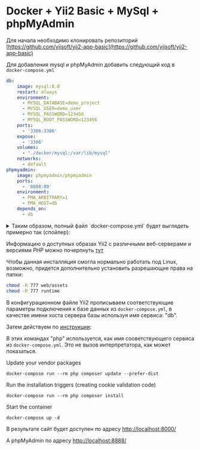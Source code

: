 # Docker + Yii2 Basic + MySql + phpMyAdmin

Для начала необходимо клонировать репозиторий [https://github.com/yiisoft/yii2-app-basic](https://github.com/yiisoft/yii2-app-basic)

Для добавления mysql и phpMyAdmin добавить следующий код в `docker-compose.yml`

```yaml
db:
    image: mysql:8.0
    restart: always
    environment:
      - MYSQL_DATABASE=demo_project
      - MYSQL_USER=demo_user
      - MYSQL_PASSWORD=123456
      - MYSQL_ROOT_PASSWORD=123456
    ports:
      - '3306:3306'
    expose:
      - '3306'
    volumes:
      - "./docker/mysql:/var/lib/mysql"
    networks:
      - default
phpmyadmin:
    image: phpmyadmin/phpmyadmin
    ports:
      - '8888:80'
    environment:
      - PMA_ARBITRARY=1
      - PMA_HOST=db
    depends_on:
      - db
```
<details>
    <summary>Таким образом, полный файл `docker-compose.yml` будет выглядеть примерно так (спойлер):</summary>

```yaml
version: '2'
services:
  php:
    image: yiisoftware/yii2-php:8.2-apache
    volumes:
      - ~/.composer-docker/cache:/root/.composer/cache:delegated
      - ./:/app:delegated
    ports:
      - '8000:80'
  db:
    image: mysql:8.0
    restart: always
    environment:
      - MYSQL_DATABASE=demo_project
      - MYSQL_USER=demo_user
      - MYSQL_PASSWORD=123456
      - MYSQL_ROOT_PASSWORD=123456
    ports:
      - '3306:3306'
    expose:
      - '3306'
    volumes:
      - "./docker/mysql:/var/lib/mysql"
    networks:
      - default
  phpmyadmin:
    image: phpmyadmin/phpmyadmin
    ports:
      - '8888:80'
    environment:
      - PMA_ARBITRARY=1
      - PMA_HOST=db
    depends_on:
      - db
```
</details>

Информацию о доступных образах Yii2 c различными веб-серверами и версиями PHP можно почерпнуть [тут](https://github.com/yiisoft/yii2-docker/#available-versions-for-yiisoftwareyii2-php)

Чтобы данная инсталляция смогла нормально работать под Linux, возможно, придется дополнительно установить разрешающие права на папки:

```bash
chmod -R 777 web/assets
chmod -R 777 runtime
```

В конфигурационном файле Yii2 прописываем соответствующие параметры подключения к базе данных из `docker-compose.yml`,
в качестве имени хоста сервера базы используя имя сервиса: "db".

Затем действуем по [инструкции](https://github.com/yiisoft/yii2-app-basic#install-with-docker):

В этих командах "php" используется, как имя сооветствующего сервиса из `docker-compose.yml`. Это не вызов интерпретатора, как может показаться.

Update your vendor packages

    docker-compose run --rm php composer update --prefer-dist

Run the installation triggers (creating cookie validation code)

    docker-compose run --rm php composer install    

Start the container

    docker-compose up -d


В результате сайт будет доступен по адресу [http://localhost:8000/](http://localhost:8000/)


А phpMyAdmin по адресу [http://localhost:8888/](http://localhost:8888/)
